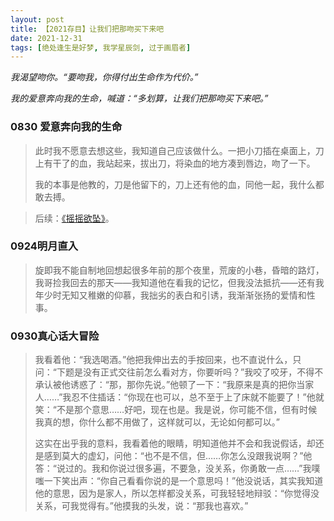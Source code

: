 ```yaml
---
layout: post
title: 【2021存目】让我们把那吻买下来吧
date: 2021-12-31
tags: [绝处逢生是好梦, 我学星辰剑, 过于画眉者]
---
```


*我渴望吻你。“要吻我，你得付出生命作为代价。”*

*我的爱意奔向我的生命，喊道：“多划算，让我们把那吻买下来吧。”*

### 0830 爱意奔向我的生命
>此时我不愿意去想这些，我知道自己应该做什么。一把小刀插在桌面上，刀上有干了的血，我站起来，拔出刀，将染血的地方凑到唇边，吻了一下。
>
>我的本事是他教的，刀是他留下的，刀上还有他的血，同他一起，我什么都敢去搏。

>后续：[《摇摇欲坠》](https://eglantine-shell.github.io/dreamboat/sword7/ "sword7")。

### 0924明月直入
>旋即我不能自制地回想起很多年前的那个夜里，荒废的小巷，昏暗的路灯，我哥捡我回去的那天——我知道他在看我的记忆，但我没法抵抗——还有我年少时无知又稚嫩的仰慕，我拙劣的表白和引诱，我渐渐张扬的爱情和性事。

### 0930真心话大冒险
>我看着他：“我选喝酒。”他把我伸出去的手按回来，也不直说什么，只问：“下题是没有正式交往前怎么看对方，你要听吗？”我咬了咬牙，不得不承认被他诱惑了：“那，那你先说。”他顿了一下：“我原来是真的把你当家人……”我忍不住插话：“你现在也可以，总不至于上了床就不能要了！”他就笑：“不是那个意思……好吧，现在也是。我是说，你可能不信，但有时候我真的想，你什么都不用做了，这样就可以，无论如何都可以。”
> 
>这实在出乎我的意料，我看着他的眼睛，明知道他并不会和我说假话，却还是感到莫大的虚幻，问他：“也不是不信，但……你怎么没跟我说啊？”他答：“说过的。我和你说过很多遍，不要急，没关系，你勇敢一点……”我噗嗤一下笑出声：“你自己看看你说的是一个意思吗！”他没说话，其实我知道他的意思，因为是家人，所以怎样都没关系，可我轻轻地辩驳：“你觉得没关系，可我觉得有。”他摸我的头发，说：“那我也喜欢。”

